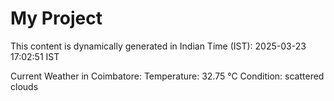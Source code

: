 # My Project

This content is dynamically generated in Indian Time (IST): 2025-03-23 17:02:51 IST


Current Weather in Coimbatore:
Temperature: 32.75 °C
Condition: scattered clouds
